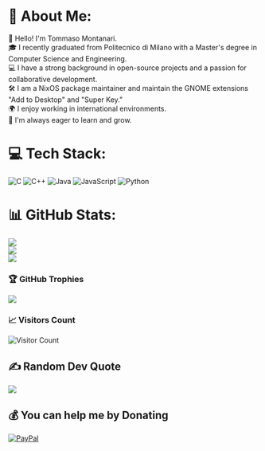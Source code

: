 # 💫 About Me:
👋 Hello! I'm Tommaso Montanari.<br>🎓 I recently graduated from Politecnico di Milano with a Master's degree in Computer Science and Engineering.<br>💻 I have a strong background in open-source projects and a passion for collaborative development.<br>🛠️ I am a NixOS package maintainer and maintain the GNOME extensions "Add to Desktop" and "Super Key."<br>🌍 I enjoy working in international environments.<br>🌱 I'm always eager to learn and grow.


# 💻 Tech Stack:
![C](https://img.shields.io/badge/c-%2300599C.svg?style=for-the-badge&logo=c&logoColor=white) ![C++](https://img.shields.io/badge/c++-%2300599C.svg?style=for-the-badge&logo=c%2B%2B&logoColor=white) ![Java](https://img.shields.io/badge/java-%23ED8B00.svg?style=for-the-badge&logo=openjdk&logoColor=white) ![JavaScript](https://img.shields.io/badge/javascript-%23323330.svg?style=for-the-badge&logo=javascript&logoColor=%23F7DF1E) ![Python](https://img.shields.io/badge/python-3670A0?style=for-the-badge&logo=python&logoColor=ffdd54)
# 📊 GitHub Stats:
![](https://github-readme-stats.vercel.app/api?username=Tommimon&theme=dark&hide_border=true&include_all_commits=true&count_private=false)<br/>
![](https://nirzak-streak-stats.vercel.app/?user=Tommimon&theme=dark&hide_border=true)<br/>
![](https://github-readme-stats.vercel.app/api/top-langs/?username=Tommimon&theme=dark&hide_border=true&include_all_commits=true&count_private=false&layout=compact)

### 🏆 GitHub Trophies
![](https://github-profile-trophy.vercel.app/?username=Tommimon&theme=radical&no-frame=true&no-bg=true&margin-w=4)


### 📈 Visitors Count
![Visitor Count](https://profile-counter.glitch.me/Tommimon/count.svg)


## ✍️ Random Dev Quote
![](https://quotes-github-readme.vercel.app/api?type=horizontal&theme=radical)

## 💰 You can help me by Donating
[![PayPal](https://img.shields.io/badge/PayPal-00457C?style=for-the-badge&logo=paypal&logoColor=white)](https://paypal.me/tommimon) 

  
<!-- Proudly created with GPRM ( https://gprm.itsvg.in ) -->

